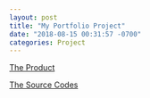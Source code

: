 ```yaml
---
layout: post
title: "My Portfolio Project"
date: "2018-08-15 00:31:57 -0700"
categories: Project
---
```


[The Product](https://wycodebook.github.io/WY_Portfolio/)

[The Source Codes](https://github.com/WYCodeBook/WY_Portfolio)
